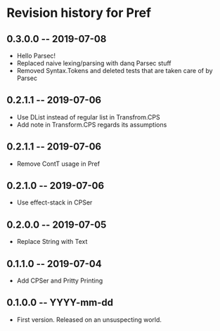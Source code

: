 # Revision history for Pref

## 0.3.0.0 -- 2019-07-08

* Hello Parsec!
* Replaced naive lexing/parsing with danq Parsec stuff
* Removed Syntax.Tokens and deleted tests that are taken care of by Parsec

## 0.2.1.1 -- 2019-07-06

* Use DList instead of regular list in Transfrom.CPS
* Add note in Transform.CPS regards its assumptions

## 0.2.1.1 -- 2019-07-06

* Remove ContT usage in Pref

## 0.2.1.0 -- 2019-07-06

* Use effect-stack in CPSer

## 0.2.0.0 -- 2019-07-05

* Replace String with Text

## 0.1.1.0 -- 2019-07-04

* Add CPSer and Pritty Printing

## 0.1.0.0 -- YYYY-mm-dd

* First version. Released on an unsuspecting world.
